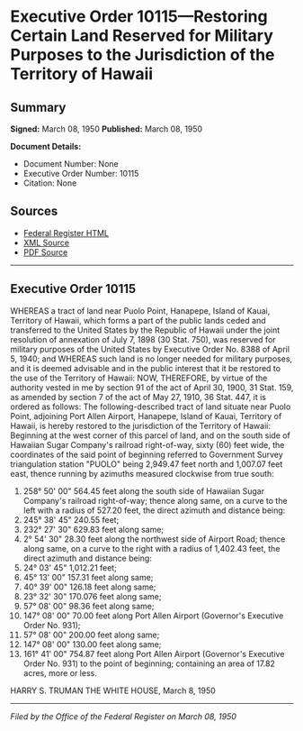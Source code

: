 # Executive Order 10115—Restoring Certain Land Reserved for Military Purposes to the Jurisdiction of the Territory of Hawaii

## Summary

**Signed:** March 08, 1950
**Published:** March 08, 1950

**Document Details:**
- Document Number: None
- Executive Order Number: 10115
- Citation: None

## Sources
- [Federal Register HTML](https://www.presidency.ucsb.edu/documents/executive-order-10115-restoring-certain-land-reserved-for-military-purposes-the)
- [XML Source](None)
- [PDF Source](None)

---

## Executive Order 10115

WHEREAS a tract of land near Puolo Point, Hanapepe, Island of Kauai, Territory of Hawaii, which forms a part of the public lands ceded and transferred to the United States by the Republic of Hawaii under the joint resolution of annexation of July 7, 1898 (30 Stat. 750), was reserved for military purposes of the United States by Executive Order No. 8388 of April 5, 1940; and
WHEREAS such land is no longer needed for military purposes, and it is deemed advisable and in the public interest that it be restored to the use of the Territory of Hawaii:
NOW, THEREFORE, by virtue of the authority vested in me by section 91 of the act of April 30, 1900, 31 Stat. 159, as amended by section 7 of the act of May 27, 1910, 36 Stat. 447, it is ordered as follows:
The following-described tract of land situate near Puolo Point, adjoining Port Allen Airport, Hanapepe, Island of Kauai, Territory of Hawaii, is hereby restored to the jurisdiction of the Territory of Hawaii:
Beginning at the west corner of this parcel of land, and on the south side of Hawaiian Sugar Company's railroad right-of-way, sixty (60) feet wide, the coordinates of the said point of beginning referred to Government Survey triangulation station "PUOLO" being 2,949.47 feet north and 1,007.07 feet east, thence running by azimuths measured clockwise from true south:
1. 258° 50' 00" 564.45 feet along the south side of Hawaiian Sugar Company's railroad right-of-way; thence along same, on a curve to the left with a radius of 527.20 feet, the direct azimuth and distance being:
2. 245° 38' 45" 240.55 feet;
3. 232° 27' 30" 629.83 feet along same;
4. 2° 54' 30" 28.30 feet along the northwest side of Airport Road; thence along same, on a curve to the right with a radius of 1,402.43 feet, the direct azimuth and distance being:
5. 24° 03' 45" 1,012.21 feet;
6. 45° 13' 00" 157.31 feet along same;
7. 40° 39' 00" 126.18 feet along same;
8. 23° 32' 30" 170.076 feet along same;
9. 57° 08' 00" 98.36 feet along same;
10. 147° 08' 00" 70.00 feet along Port Allen Airport (Governor's Executive Order No. 931);
11. 57° 08' 00" 200.00 feet along same;
12. 147° 08' 00" 130.00 feet along same;
13. 161° 41' 00" 754.87 feet along Port Allen Airport (Governor's Executive Order No. 931) to the point of beginning; containing an area of 17.82 acres, more or less.

HARRY S. TRUMAN
THE WHITE HOUSE,
March 8, 1950

---

*Filed by the Office of the Federal Register on March 08, 1950*
